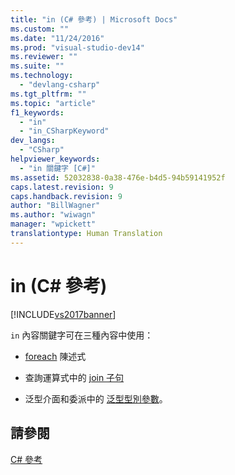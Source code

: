 ```yaml
---
title: "in (C# 參考) | Microsoft Docs"
ms.custom: ""
ms.date: "11/24/2016"
ms.prod: "visual-studio-dev14"
ms.reviewer: ""
ms.suite: ""
ms.technology: 
  - "devlang-csharp"
ms.tgt_pltfrm: ""
ms.topic: "article"
f1_keywords: 
  - "in"
  - "in_CSharpKeyword"
dev_langs: 
  - "CSharp"
helpviewer_keywords: 
  - "in 關鍵字 [C#]"
ms.assetid: 52032838-0a38-476e-b4d5-94b59141952f
caps.latest.revision: 9
caps.handback.revision: 9
author: "BillWagner"
ms.author: "wiwagn"
manager: "wpickett"
translationtype: Human Translation
---
```

# in (C# 參考)
[!INCLUDE[vs2017banner](../../../csharp/includes/vs2017banner.md)]

`in` 內容關鍵字可在三種內容中使用：  
  
-   [foreach](../../../csharp/language-reference/keywords/foreach-in.md) 陳述式  
  
-   查詢運算式中的 [join 子句](../../../csharp/language-reference/keywords/join-clause.md)  
  
-   泛型介面和委派中的 [泛型型別參數](../../../csharp/language-reference/keywords/in-generic-modifier.md)。  
  
## 請參閱  
 [C\# 參考](../../../csharp/language-reference/index.md)